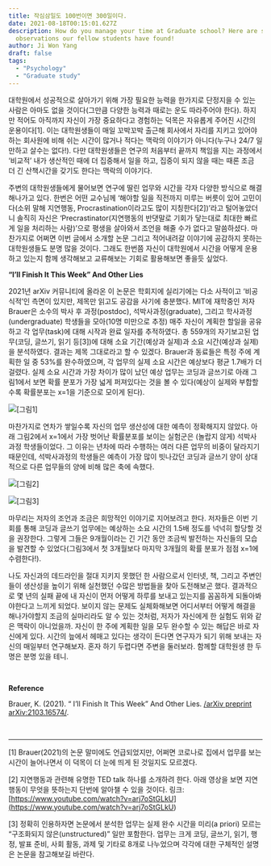 ```yaml
---
title: 작심삼일도 100번이면 300일이다.
date: 2021-08-18T00:15:01.627Z
description: How do you manage your time at Graduate school? Here are some fun
  observations our fellow students have found!
author: Ji Won Yang
draft: false
tags:
  - "Psychology"
  - "Graduate study"
---
```

대학원에서 성공적으로 살아가기 위해 가장 필요한 능력을 한가지로 단정지을 수 있는 사람은 아마도 없을 것이다(그만큼 다양한 능력과 때로는 운도 따라주어야 한다). 하지만 적어도 아직까지 자신이 가장 중요하다고 경험하는 덕목은 자유롭게 주어진 시간의 운용이다\[1]. 이는 대학원생들이 매일 꼬박꼬박 출근해 회사에서 자리를 지키고 있어야 하는 회사원에 비해 쉬는 시간이 많거나 적다는 맥락의 이야기가 아니다(누구나 24/7 일만하고 살수는 없다!). 다만 대학원생들은 연구의 처음부터 끝까지 책임을 지는 과정에서 ‘비교적’ 내가 생산적인 때에 더 집중해서 일을 하고, 집중이 되지 않을 때는 때론 조금 더 긴 산책시간을 갖기도 한다는 맥락의 이야기다.

주변의 대학원생들에게 물어보면 연구에 딸린 업무와 시간을 각자 다양한 방식으로 해결해나가고 있다. 한번은 어떤 교수님께 ‘해야할 일을 직전까지 미루는 버릇이 있어 고민이다(소위 말해 지연행동, Procrastination이라고도 많이 지칭한다\[2])’라고 털어놓았더니 솔직히 자신은 ‘Precrastinator(지연행동의 반댓말로 기회가 닿는대로 최대한 빠르게 일을 처리하는 사람)’으로 평생을 살아와서 조언을 해줄 수가 없다고 말씀하셨다. 마찬가지로 어쩌면 이번 글에서 소개할 논문 그리고 적어내려갈 이야기에 공감하지 못하는 대학원생들도 분명 많을 것이다. 그래도 한번쯤 자신이 대학원에서 시간을 어떻게 운용하고 있는지 함께 생각해보고 교류해보는 기회로 활용해보면 좋을듯 싶었다.

**“I’ll Finish It This Week” And Other Lies**

2021년 arXiv 커뮤니티에 올라온 이 논문은 학회지에 실리기에는 다소 사적이고 ‘비공식적’인 측면이 있지만, 제목만 읽고도 공감을 사기에 충분했다. MIT에 재학중인 저자 Brauer은 소수의 박사 후 과정(postdoc), 석박사과정(graduate), 그리고 학사과정(undergraduate) 학생들을 모아(10명 미만으로 추정) 매주 자신이 계획한 할일을 공유하고 각 업무(task)에 대해 시작과 완료 일자를 추적하였다. 총 559개의 자기보고된 업무(코딩, 글쓰기, 읽기 등\[3])에 대해 소요 기간(예상과 실제)과 소요 시간(예상과 실제)을 분석하였다. 결과는 제목 그대로라고 할 수 있겠다. Brauer과 동료들은 특정 주에 계획한 일 중 53%를 완수하였으며, 각 업무의 실제 소요 시간은 예상보다 평균 1.7배가 더 걸렸다. 실제 소요 시간과 가장 차이가 많이 났던 예상 업무는 코딩과 글쓰기로 아래 그림1에서 보면 확률 분포가 가장 넓게 퍼져있다는 것을 볼 수 있다(예상이 실제와 부합할수록 확률분포는 x=1을 기준으로 모이게 된다).

![](../images/그림2.png "[그림1]")

마찬가지로 연차가 쌓일수록 자신의 업무 생산성에 대한 예측이 정확해지지 않았다. 아래 그림2에서 x=1에서 가장 벗어난 확률분포를 보이는 실험군은 (놀랍지 않게) 석박사과정 학생들이었다. 그 이유는 년차에 따라 수행하는 여러 다른 업무의 비중이 달라지기 때문인데, 석박사과정의 학생들은 예측이 가장 많이 빗나갔던 코딩과 글쓰기 양이 상대적으로 다른 업무들의 양에 비해 많은 축에 속했다.

![](../images/그림1.png "[그림2]")

![](../images/그림3.png "[그림3]")

마무리는 저자의 조언과 조금은 희망적인 이야기로 지어보려고 한다. 저자들은 이번 기회를 통해 코딩과 글쓰기 업무에는 예상하는 소요 시간의 1.5배 정도를 넉넉히 할당할 것을 권장한다. 그렇게 그들은 9개월이라는 긴 기간 동안 조금씩 발전하는 자신들의 모습을 발견할 수 있었다(그림3에서 첫 3개월보다 마지막 3개월의 확률 분포가 점점 x=1에 수렴한다!).

나도 자신과의 데드라인을 절대 지키지 못했던 한 사람으로서 인터넷, 책, 그리고 주변인들이 생산성을 높이기 위해 실천했던 수많은 방법들을 찾아 도전해보곤 했다. 결과적으로 몇 년의 실패 끝에 내 자신이 먼저 어떻게 하루를 보내고 있는지를 꼼꼼하게 되돌아봐야한다고 느끼게 되었다. 보이지 않는 문제도 실체화해보면 어디서부터 어떻게 해결을 해나가야할지 조금의 실마리라도 알 수 있는 것처럼, 저자가 자신에게 한 실험도 위와 같은 맥락이 아니었을까. 자신이 한 주에 계획한 일을 모두 완수할 수 있는 해답은 바로 자신에게 있다. 시간의 늪에서 헤매고 있다는 생각이 든다면 연구자가 되기 위해 보내는 자신의 매일부터 연구해보자. 혼자 하기 두렵다면 주변을 둘러보라. 함께할 대학원생 한 두명은 분명 있을 테니.

 

**Reference**

Brauer, K. (2021). “ I’ll Finish It This Week” And Other Lies. [/arXiv preprint arXiv:2103.16574/](</arXiv preprint arXiv:2103.16574/>).

 

- - -

\[1] Brauer(2021)의 논문 말미에도 언급되었지만, 어쩌면 코로나로 집에서 업무를 보는 시간이 늘어나면서 이 덕목이 더 눈에 띄게 된 것일지도 모르겠다.

\[2] 지연행동과 관련해 유명한 TED talk 하나를 소개하려 한다. 아래 영상을 보면 지연행동이 무엇을 뜻하는지 단번에 알아챌 수 있을 것이다. 링크: [https://www.youtube.com/watch?v=arj7oStGLkU](<https://www.youtube.com/watch?v=arj7oStGLkU>)

\[3] 정확히 인용하자면 논문에서 분석한 업무는 실제 완수 시간을 미리(a priori) 모르는 “구조화되지 않은(unstructured)” 일만 포함한다. 업무는 크게 코딩, 글쓰기, 읽기, 행정, 발표 준비, 사회 활동, 과제 및 기타로 8개로 나누었으며 각각에 대한 구체적인 설명은 논문을 참고해보길 바란다.
